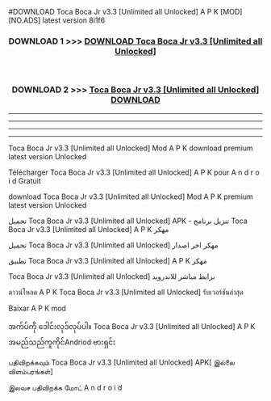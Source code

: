 #DOWNLOAD Toca Boca Jr v3.3  [Unlimited all Unlocked] A P K [MOD] [NO.ADS] latest version 8i1f6



<div align="center">

<h3>DOWNLOAD 1 >>> <a href="https://teeasianyam.web.app?sq=Toca Boca Jr v3.3  [Unlimited all Unlocked]">DOWNLOAD Toca Boca Jr v3.3  [Unlimited all Unlocked] </a></h3><br>

<h3>DOWNLOAD 2 >>> <a href="https://teeasianyam.web.app?sq=Toca Boca Jr v3.3  [Unlimited all Unlocked] ">Toca Boca Jr v3.3  [Unlimited all Unlocked]  DOWNLOAD </a></h3>

</div>


----------------------------------------------------------

----------------------------------------------------------

----------------------------------------------------------

----------------------------------------------------------


Toca Boca Jr v3.3  [Unlimited all Unlocked]  Mod A P K download premium latest version Unlocked

Télécharger Toca Boca Jr v3.3  [Unlimited all Unlocked]  A P K pour A n d r o i d Gratuit

download Toca Boca Jr v3.3  [Unlimited all Unlocked]  Mod A P K premium latest version Unlocked

تحميل Toca Boca Jr v3.3  [Unlimited all Unlocked]  APK - تنزيل برنامج Toca Boca Jr v3.3  [Unlimited all Unlocked]  A P K مهكر

تحميل Toca Boca Jr v3.3  [Unlimited all Unlocked]  مهكر اخر اصدار

تطبيق Toca Boca Jr v3.3  [Unlimited all Unlocked]  A P K مهكر

Toca Boca Jr v3.3  [Unlimited all Unlocked]  برابط مباشر للاندرويد

ดาวน์โหลด A P K Toca Boca Jr v3.3  [Unlimited all Unlocked]  รับเวอร์ชันล่าสุด

Baixar A P K mod

အက်ပ်ကို ဒေါင်းလုဒ်လုပ်ပါ။ Toca Boca Jr v3.3  [Unlimited all Unlocked]  A P K အမည်သည်ကူကိုင်Andriod ဗားရှင်း

பதிவிறக்கவும் Toca Boca Jr v3.3  [Unlimited all Unlocked]  APK[ இல்லை விளம்பரங்கள்] 
 
இலவச பதிவிறக்க மோட் A n d r o i d



